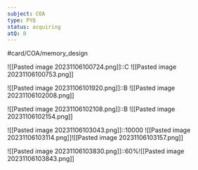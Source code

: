 ```yaml
---
subject: COA
type: PYQ
status: acquiring
atQ: 0
---
```

#card/COA/memory_design 

![[Pasted image 20231106100724.png]]::C ![[Pasted image 20231106100753.png]] <!--SR:!2023-11-12,4,270-->

![[Pasted image 20231106101920.png]]::B ![[Pasted image 20231106102008.png]] <!--SR:!2023-11-13,3,250-->

![[Pasted image 20231106102108.png]]::B ![[Pasted image 20231106102154.png]] <!--SR:!2023-11-11,3,250-->

![[Pasted image 20231106103043.png]]::10000 ![[Pasted image 20231106103114.png]]![[Pasted image 20231106103157.png]] <!--SR:!2023-11-11,3,250-->

![[Pasted image 20231106103830.png]]::60%![[Pasted image 20231106103843.png]] <!--SR:!2023-11-12,4,270-->

